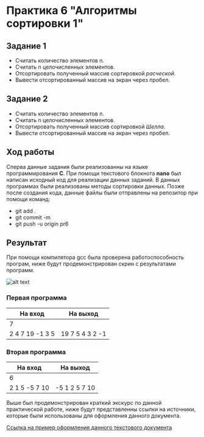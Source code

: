 # **Практика 6 "Алгоритмы сортировки 1"**

## **Задание 1**

- Считать количество элементов n.
- Считать n целочисленных элементов.
- Отсортировать полученный массив сортировкой *расческой*.
-  Вывести отсортированный массив на экран через пробел.

## **Задание 2**

- Считать количество элементов n.
-  Считать n целочисленных элементов.
-  Отсортировать полученный массив сортировкой *Шелла*.
- Вывести отсортированный массив на экран через пробел.

## **Ход работы**

Сперва данные задания были реализованны на языке программирования **C**. При помощи текстового блокнота **nano** был написан исходный код для реализации данных заданий. В данных программах были реализованы  методы сортировки данных. Позже после создания кода, данные файлы были отправлены на репозитор при помощи команд:
  - git add .  
  - git commit -m
  - git push -u origin pr6
  
  ##  Результат 
  
  При помощи компилятора gcc была проверена работоспособность програм, ниже будут продемонстрирован скрин с результатами программ.
  
  ![alt text](https://i.ibb.co/wCn7z0N/6.png)
  
### Первая программа 
 
| На вход        |  На выход     | 
| -------------- |:-------------:| 
| 7              |               |
| 2 4 7 19 -1 3 5|19 7 5 4 3 2 -1|   

### Вторая программа
 
| На вход     |  На выход   | 
| ----------- |:-----------:| 
| 6           |             |
|2 1 5 -5 7 10|-5 1 2 5 7 10|

  Выше был продемонстрирован краткий экскурс по данной практической работе, ниже будут представленны ссылки на источники, которые были использованы для оформления данного документа.
 
 [Ссылка на пример оформления данного текстового документа](https://github.com/adam-p/markdown-here/wiki/Markdown-Cheatsheet)
